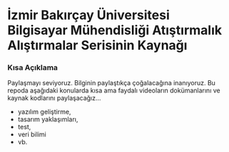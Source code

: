 # İzmir Bakırçay Üniversitesi Bilgisayar Mühendisliği Atıştırmalık Alıştırmalar Serisinin Kaynağı
### Kısa Açıklama
Paylaşmayı seviyoruz. Bilginin paylaştıkça çoğalacağına inanıyoruz. Bu repoda aşağıdaki konularda kısa ama faydalı videoların dokümanlarını ve kaynak kodlarını paylaşacağız...
- yazılım geliştirme, 
- tasarım yaklaşımları, 
- test, 
- veri bilimi
- vb.
